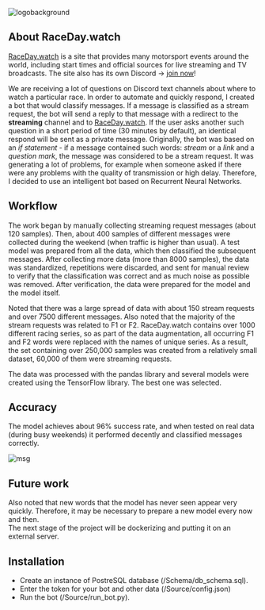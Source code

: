 ![logobackground](https://user-images.githubusercontent.com/76869717/167440861-87d785fb-f400-407d-9b1e-2d7f6597e14a.png)

## About RaceDay.watch
[RaceDay.watch](https://raceday.watch/#sessions) is a site that provides many motorsport events around the world, including start times and official sources for live streaming and TV broadcasts. The site also has its own Discord -> [join now](https://discord.gg/WAh6AD4)!

We are receiving a lot of questions on Discord text channels about where to watch a particular race. In order to automate and quickly respond, I created a bot that would classify messages. If a message is classified as a stream request, the bot will send a reply to that message with a redirect to the **streaming** channel and to [RaceDay.watch](https://raceday.watch/#sessions). If the user asks another such question in a short period of time (30 minutes by default), an identical respond will be sent as a private message.
Originally, the bot was based on an *if statement* - if a message contained such words: *stream* or a *link* and a *question mark*, the message was considered to be a stream request. It was generating a lot of problems, for example when someone asked if there were any problems with the quality of transmission or high delay. Therefore, I decided to use an intelligent bot based on Recurrent Neural Networks.

## Workflow

The work began by manually collecting streaming request messages (about 120 samples). Then, about 400 samples of different messages were collected during the weekend (when traffic is higher than usual). A test model was prepared from all the data, which then classified the subsequent messages.
After collecting more data (more than 8000 samples), the data was standardized, repetitions were discarded, and sent for manual review to verify that the classification was correct and as much noise as possible was removed. After verification, the data were prepared for the model and the model itself.

Noted that there was a large spread of data with about 150 stream requests and over 7500 different messages. Also noted that the majority of the stream requests was related to F1 or F2. RaceDay.watch contains over 1000 different racing series, so as part of the data augmentation, all occurring F1 and F2 words were replaced with the names of unique series. As a result, the set containing over 250,000 samples was created from a relatively small dataset, 60,000 of them were streaming requests.

The data was processed with the pandas library and several models were created using the TensorFlow library. The best one was selected.

## Accuracy

The model achieves about 96% success rate, and when tested on real data (during busy weekends) it performed decently and classified messages correctly.

![msg](https://user-images.githubusercontent.com/76869717/167444441-8cdff46a-bcae-45aa-b00a-2636375dcab2.png)

## Future work

Also noted that new words that the model has never seen appear very quickly. Therefore, it may be necessary to prepare a new model every now and then.\
The next stage of the project will be dockerizing and putting it on an external server.

## Installation

- Create an instance of PostreSQL database (/Schema/db_schema.sql).
- Enter the token for your bot and other data (/Source/config.json)
- Run the bot (/Source/run_bot.py).
